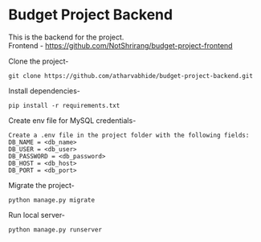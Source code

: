 # Budget Project Backend

This is the backend for the project.
<br>
Frontend - https://github.com/NotShrirang/budget-project-frontend

Clone the project-
```
git clone https://github.com/atharvabhide/budget-project-backend.git
```

Install dependencies-
```
pip install -r requirements.txt
```

Create env file for MySQL credentials-
```
Create a .env file in the project folder with the following fields:
DB_NAME = <db_name>
DB_USER = <db_user>
DB_PASSWORD = <db_password>
DB_HOST = <db_host>
DB_PORT = <db_port>
```

Migrate the project-
```
python manage.py migrate
```

Run local server-
```
python manage.py runserver
```
